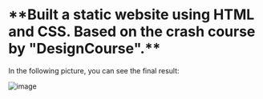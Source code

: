 <h1> **Built a static website using HTML and CSS. Based on the crash course by "DesignCourse".** </h1>

In the following picture, you can see the final result:

![image](https://github.com/rogerlbcn/HTML-CSS/assets/93151141/df2a6fea-d54d-4e4b-a3ac-9083d200270b)
